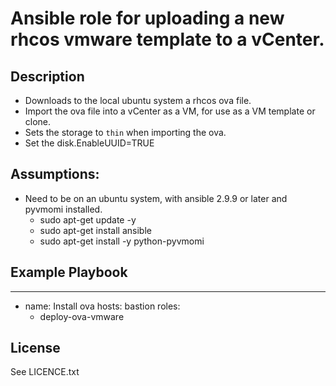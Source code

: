 
# Ansible role for uploading a new rhcos vmware template to a vCenter.

## Description
 - Downloads to the local ubuntu system a rhcos ova file.
 - Import the ova file into a vCenter as a VM, for use as a VM template or clone.
 - Sets the storage to `thin` when importing the ova.
 - Set the disk.EnableUUID=TRUE
## Assumptions:
 - Need to be on an ubuntu system, with ansible 2.9.9 or later and pyvmomi installed.
   - sudo apt-get update -y
   - sudo apt-get install ansible
   - sudo apt-get install -y python-pyvmomi

## Example Playbook
   ----------------

   - name: Install ova
     hosts: bastion
     roles:
     - deploy-ova-vmware


License
-------

See LICENCE.txt
